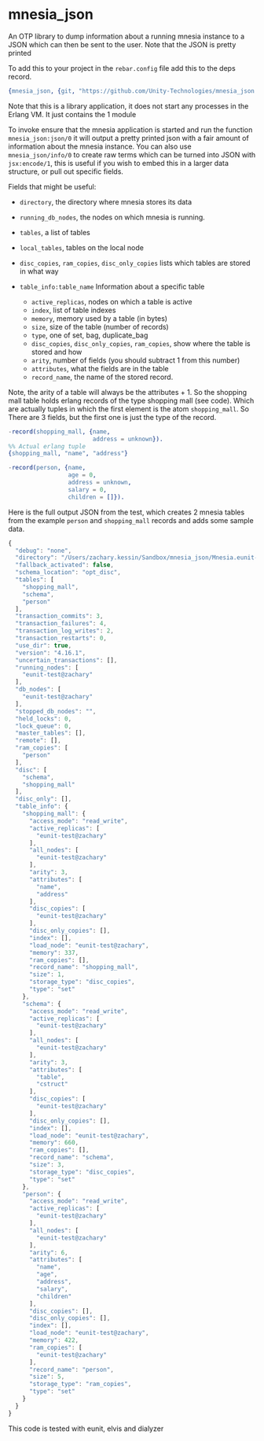 mnesia_json
=====

An OTP library to dump information about a running mnesia instance to a JSON which can then be sent to the user. Note that the JSON is pretty printed

To add this to your project in the `rebar.config` file add this to the deps record.
```erlang
{mnesia_json, {git, "https://github.com/Unity-Technologies/mnesia_json.git"}}
```

Note that this is a library application, it does not start any processes in the Erlang VM. It just contains the 1 module

To invoke ensure that the mnesia application is started and run the function `mnesia_json:json/0` it will output a pretty printed json with a fair amount of information about the mnesia instance. You can also use `mnesia_json/info/0` to create raw terms which can be turned into JSON with `jsx:encode/1`, this is useful if you wish to embed this in a larger data structure, or pull out specific fields.

Fields that might be useful:
* `directory`, the directory where mnesia stores its data
* `running_db_nodes`, the nodes on which mnesia is running.
* `tables`, a list of tables
* `local_tables`, tables on the local node
* `disc_copies`, `ram_copies`, `disc_only_copies` lists which tables are stored in what way
* `table_info:table_name` Information about a specific table

   * `active_replicas`, nodes on which a table is active
   * `index`, list of table indexes
   * `memory`, memory used by a table (in bytes)
   * `size`, size of the table (number of records)
   * `type`, one of set, bag, duplicate_bag
   * `disc_copies`, `disc_only_copies`, `ram_copies`, show where the table is stored and how
   * `arity`, number of fields (you should subtract 1 from this number)
   * `attributes`, what the fields are in the table
   * `record_name`, the name of the stored record.

Note, the arity of a table will always be the attributes + 1. So the shopping mall table holds erlang records of the type shopping mall (see code). Which are actually tuples in which the first element is the atom `shopping_mall`. So There are 3 fields, but the first one is just the type of the record.

```erlang
-record(shopping_mall, {name,
                        address = unknown}).
%% Actual erlang tuple
{shopping_mall, "name", "address"}

-record(person, {name,
                 age = 0,
                 address = unknown,
                 salary = 0,
                 children = []}).

```

Here is the full output JSON from the test, which creates 2 mnesia
tables from the example `person` and `shopping_mall` records and adds
some sample data.

```javascript
{
  "debug": "none",
  "directory": "/Users/zachary.kessin/Sandbox/mnesia_json/Mnesia.eunit-test@zachary",
  "fallback_activated": false,
  "schema_location": "opt_disc",
  "tables": [
    "shopping_mall",
    "schema",
    "person"
  ],
  "transaction_commits": 3,
  "transaction_failures": 4,
  "transaction_log_writes": 2,
  "transaction_restarts": 0,
  "use_dir": true,
  "version": "4.16.1",
  "uncertain_transactions": [],
  "running_nodes": [
    "eunit-test@zachary"
  ],
  "db_nodes": [
    "eunit-test@zachary"
  ],
  "stopped_db_nodes": "",
  "held_locks": 0,
  "lock_queue": 0,
  "master_tables": [],
  "remote": [],
  "ram_copies": [
    "person"
  ],
  "disc": [
    "schema",
    "shopping_mall"
  ],
  "disc_only": [],
  "table_info": {
    "shopping_mall": {
      "access_mode": "read_write",
      "active_replicas": [
        "eunit-test@zachary"
      ],
      "all_nodes": [
        "eunit-test@zachary"
      ],
      "arity": 3,
      "attributes": [
        "name",
        "address"
      ],
      "disc_copies": [
        "eunit-test@zachary"
      ],
      "disc_only_copies": [],
      "index": [],
      "load_node": "eunit-test@zachary",
      "memory": 337,
      "ram_copies": [],
      "record_name": "shopping_mall",
      "size": 1,
      "storage_type": "disc_copies",
      "type": "set"
    },
    "schema": {
      "access_mode": "read_write",
      "active_replicas": [
        "eunit-test@zachary"
      ],
      "all_nodes": [
        "eunit-test@zachary"
      ],
      "arity": 3,
      "attributes": [
        "table",
        "cstruct"
      ],
      "disc_copies": [
        "eunit-test@zachary"
      ],
      "disc_only_copies": [],
      "index": [],
      "load_node": "eunit-test@zachary",
      "memory": 660,
      "ram_copies": [],
      "record_name": "schema",
      "size": 3,
      "storage_type": "disc_copies",
      "type": "set"
    },
    "person": {
      "access_mode": "read_write",
      "active_replicas": [
        "eunit-test@zachary"
      ],
      "all_nodes": [
        "eunit-test@zachary"
      ],
      "arity": 6,
      "attributes": [
        "name",
        "age",
        "address",
        "salary",
        "children"
      ],
      "disc_copies": [],
      "disc_only_copies": [],
      "index": [],
      "load_node": "eunit-test@zachary",
      "memory": 422,
      "ram_copies": [
        "eunit-test@zachary"
      ],
      "record_name": "person",
      "size": 5,
      "storage_type": "ram_copies",
      "type": "set"
    }
  }
}

```

This code is tested with eunit, elvis and dialyzer
